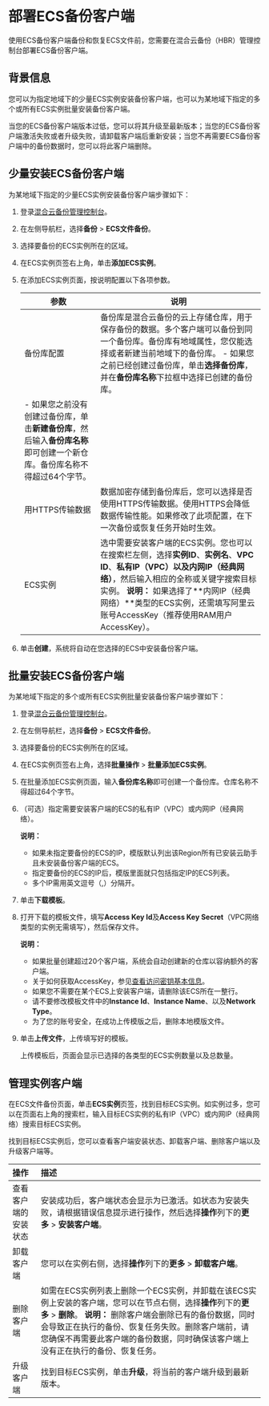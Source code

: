 # 部署ECS备份客户端

使用ECS备份客户端备份和恢复ECS文件前，您需要在混合云备份（HBR）管理控制台部署ECS备份客户端。

## 背景信息

您可以为指定地域下的少量ECS实例安装备份客户端，也可以为某地域下指定的多个或所有ECS实例批量安装备份客户端。

当您的ECS备份客户端版本过低，您可以将其升级至最新版本；当您的ECS备份客户端激活失败或者升级失败，请卸载客户端后重新安装；当您不再需要ECS备份客户端中的备份数据时，您可以将此客户端删除。

## 少量安装ECS备份客户端

为某地域下指定的少量ECS实例安装备份客户端步骤如下：

1.  登录[混合云备份管理控制台](https://hbr.console.aliyun.com)。

2.  在左侧导航栏，选择**备份** \> **ECS文件备份**。

3.  选择要备份的ECS实例所在的区域。

4.  在ECS实例页签右上角，单击**添加ECS实例**。

5.  在添加ECS实例页面，按说明配置以下各项参数。

    |参数|说明|
    |--|--|
    |备份库配置|备份库是混合云备份的云上存储仓库，用于保存备份的数据。多个客户端可以备份到同一个备份库。备份库有地域属性，您仅能选择或者新建当前地域下的备份库。     -   如果您之前已经创建过备份库，单击**选择备份库**，并在**备份库名称**下拉框中选择已创建的备份库。
    -   如果您之前没有创建过备份库，单击**新建备份库**，然后输入**备份库名称**即可创建一个新仓库。备份库名称不得超过64个字节。 |
    |用HTTPS传输数据|数据加密存储到备份库后，您可以选择是否使用HTTPS传输数据。使用HTTPS会降低数据传输性能。如果修改了此项配置，在下一次备份或恢复任务开始时生效。|
    |ECS实例|选中需要安装客户端的ECS实例。您也可以在搜索栏左侧，选择**实例ID**、**实例名**、**VPC ID**、**私有IP（VPC）**以及**内网IP（经典网络）**，然后输入相应的全称或关键字搜索目标实例。 **说明：** 如果选择了**内网IP（经典网络）**类型的ECS实例，还需填写阿里云账号AccessKey（推荐使用RAM用户AccessKey）。 |

6.  单击**创建**，系统将自动在您选择的ECS中安装备份客户端。


## 批量安装ECS备份客户端

为某地域下指定的多个或所有ECS实例批量安装备份客户端步骤如下：

1.  登录[混合云备份管理控制台](https://hbr.console.aliyun.com)。

2.  在左侧导航栏，选择**备份** \> **ECS文件备份**。

3.  选择要备份的ECS实例所在的区域。

4.  在ECS实例页签右上角，选择**批量操作** \> **批量添加ECS实例**。

5.  在批量添加ECS实例页面，输入**备份库名称**即可创建一个备份库。仓库名称不得超过64个字节。

6.  （可选）指定需要安装客户端的ECS的私有IP（VPC）或内网IP（经典网络）。

    **说明：**

    -   如果未指定要备份的ECS的IP，模版默认列出该Region所有已安装云助手且未安装备份客户端的ECS。
    -   指定要备份的ECS的IP后，模版里面就只包括指定IP的ECS列表。
    -   多个IP需用英文逗号（,）分隔开。
7.  单击**下载模板**。

8.  打开下载的模板文件，填写**Access Key Id**及**Access Key Secret**（VPC网络类型的实例无需填写），然后保存文件。

    **说明：**

    -   如果批量创建超过20个客户端，系统会自动创建新的仓库以容纳额外的客户端。
    -   关于如何获取AccessKey，参见[查看访问密钥基本信息](/cn.zh-CN/安全设置/访问密钥/查看访问密钥基本信息.md)。
    -   如果您不需要在某个ECS上安装客户端，请删除该ECS所在一整行。
    -   请不要修改模板文件中的**Instance Id**、**Instance Name**、以及**Network Type**。
    -   为了您的账号安全，在成功上传模版之后，删除本地模版文件。
9.  单击**上传文件**，上传填写好的模板。

    上传模板后，页面会显示已选择的各类型的ECS实例数量以及总数量。


## 管理实例客户端

在ECS文件备份页面，单击**ECS实例**页签，找到目标ECS实例。如实例过多，您可以在页面右上角的搜索栏，输入目标ECS实例的私有IP（VPC）或内网IP（经典网络）搜索目标ECS实例。

找到目标ECS实例后，您可以查看客户端安装状态、卸载客户端、删除客户端以及升级客户端等。

|操作|描述|
|:-|:-|
|查看客户端的安装状态|安装成功后，客户端状态会显示为已激活。如状态为安装失败，请根据错误信息提示进行操作，然后选择**操作**列下的**更多** \> **安装客户端**。|
|卸载客户端|您可以在实例右侧，选择**操作**列下的**更多** \> **卸载客户端**。|
|删除客户端|如需在ECS实例列表上删除一个ECS实例，并卸载在该ECS实例上安装的客户端，您可以在节点右侧，选择**操作**列下的**更多** \> **删除**。 **说明：** 删除客户端会删除已有的备份数据，同时会导致正在执行的备份、恢复任务失败。删除客户端前，请您确保不再需要此客户端的备份数据，同时确保该客户端上没有正在执行的备份、恢复任务。 |
|升级客户端|找到目标ECS实例，单击**升级**，将当前的客户端升级到最新版本。|


